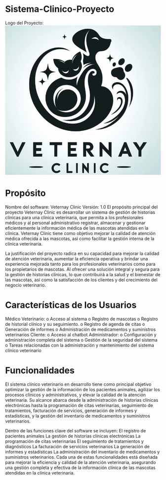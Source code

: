 # Sistema-Clinico-Proyecto
Logo del Proyecto:
![](https://github.com/M0rphy1/Sistema-Clinico-Proyecto/blob/main/logo-sist.clinico.jpeg)
# Propósito
Nombre del software: Veternay Clinic
Versión: 1.0
El propósito principal del proyecto Veternay Clinic es desarrollar un sistema de gestión de historias clínicas para una clínica veterinaria, que permita a los profesionales médicos y al personal administrativo registrar, almacenar y gestionar eficientemente la información médica de las mascotas atendidas en la clínica.
Veternay Clinic tiene como objetivo mejorar la calidad de atención médica ofrecida a las mascotas, así como facilitar la gestión interna de la clínica veterinaria.

La justificación del proyecto radica en su capacidad para mejorar la calidad de atención veterinaria, aumentar la eficiencia operativa y brindar una experiencia mejorada tanto para los profesionales veterinarios como para los propietarios de mascotas. Al ofrecer una solución integral y segura para la gestión de historias clínicas, lo que contribuirá a la salud y el bienestar de las mascotas, así como la satisfacción de los clientes y del crecimiento del negocio veterinario.
# Características de los Usuarios
  Médico Veterinario:
o	Acceso al sistema
o	Registro de mascotas
o	Registro de historial clínico y su seguimiento.
o	Registro de agenda de citas
o	Generación de informes
o	Administración de medicamentos y suministros veterinarios
  Cliente:
o	Acceso al chatbot
  Administrador:
o	Configuración y administración completa del sistema
o	Gestión de la seguridad del sistema
o	Tareas relacionadas con la administración y mantenimiento del sistema clínico veterinario

# Funcionalidades
El sistema clínico veterinario en desarrollo tiene como principal objetivo optimizar la gestión de la información de los pacientes animales, agilizar los procesos clínicos y administrativos, y elevar la calidad de la atención veterinaria. Su alcance abarca desde la administración de historias clínicas electrónicas hasta la programación de citas veterinarias, seguimiento de tratamientos, facturación de servicios, generación de informes y estadísticas, y la gestión del inventario de medicamentos y suministros veterinarios.

Dentro de las funciones clave del software se incluyen:
  El registro de pacientes animales
  La gestión de historias clínicas electrónicas
  La programación de citas veterinarias
  El seguimiento de tratamientos y diagnósticos
  La facturación de servicios veterinarios
  La generación de informes y estadísticas
  La administración del inventario de medicamentos y suministros veterinarios. 
Cada una de estas funcionalidades está diseñada para mejorar la eficiencia y calidad de la atención veterinaria, asegurando una gestión completa y efectiva de la información clínica de las mascotas atendidas en la clínica veterinaria.
